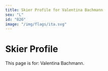 ```yaml
---
title: Skier Profile for Valentina Bachmann
sex: "L"
id: "826"
image: "/img/flags/ita.svg" 
---
```


# Skier Profile

This page is for: Valentina Bachmann.
    